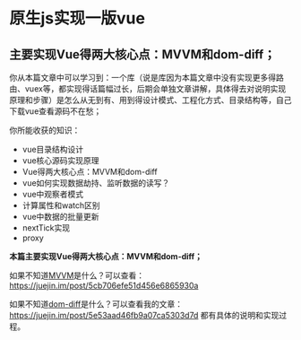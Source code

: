 # 原生js实现一版vue
## 主要实现Vue得两大核心点：MVVM和dom-diff；
你从本篇文章中可以学习到：一个库（说是库因为本篇文章中没有实现更多得路由、vuex等，都实现得话篇幅过长，后期会单独文章讲解，具体得去对说明实现原理和步骤）是怎么从无到有、用到得设计模式、工程化方式、目录结构等，自己下载vue查看源码不在愁；

你所能收获的知识：

- vue目录结构设计
- vue核心源码实现原理
- Vue得两大核心点：MVVM和dom-diff
- vue如何实现数据劫持、监听数据的读写？
- vue中观察者模式
- 计算属性和watch区别
- vue中数据的批量更新
- nextTick实现
- proxy

**本篇主要实现Vue得两大核心点：MVVM和dom-diff；**

如果不知道[MVVM](https://juejin.im/post/5cb706efe51d456e6865930a)是什么？可以查看： https://juejin.im/post/5cb706efe51d456e6865930a 

如果不知道[dom-diff](https://juejin.im/post/5e53aad46fb9a07ca5303d7d)是什么？可以查看我的文章： https://juejin.im/post/5e53aad46fb9a07ca5303d7d  都有具体的说明和实现过程。